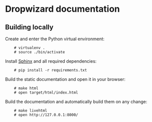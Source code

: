 # Dropwizard documentation

## Building locally

Create and enter the Python virtual environment:

        # virtualenv .
        # source ./bin/activate

Install [Sphinx](http://sphinx-doc.org) and all required dependencies:

        # pip install -r requirements.txt

Build the static documentation and open it in your browser:

        # make html
        # open target/html/index.html

Build the documentation and automatically build them on any change:

        # make livehtml
        # open http://127.0.0.1:8000/


